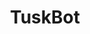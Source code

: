 ---
title: "TuskBot"
excerpt: ""
collection: projects
permalink: /projects/tuskbot
breadcrumb: true
share: true
classes: wide
read_time: false
header:
  teaser: /assets/images/tuskbot.jpg
redirect_to:
  - https://engiecat.github.io/experiences/naverlabs
---